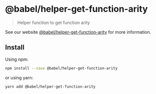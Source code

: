 # @babel/helper-get-function-arity

> Helper function to get function arity

See our website [@babel/helper-get-function-arity](https://babeljs.io/docs/en/babel-helper-get-function-arity) for more
information.

## Install

Using npm:

```sh
npm install --save @babel/helper-get-function-arity
```

or using yarn:

```sh
yarn add @babel/helper-get-function-arity
```
